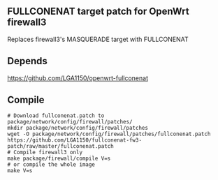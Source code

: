 ## FULLCONENAT target patch for OpenWrt firewall3
Replaces firewall3's MASQUERADE target with FULLCONENAT

Depends
---
https://github.com/LGA1150/openwrt-fullconenat


Compile
---
```
# Download fullconenat.patch to package/network/config/firewall/patches/
mkdir package/network/config/firewall/patches
wget -O package/network/config/firewall/patches/fullconenat.patch https://github.com/LGA1150/fullconenat-fw3-patch/raw/master/fullconenat.patch
# Compile firewall3 only
make package/firewall/compile V=s
# or compile the whole image
make V=s
```
